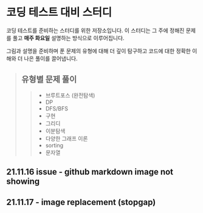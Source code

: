 # 코딩 테스트 대비 스터디


코딩 테스트를 준비하는 스터디를 위한 저장소입니다.
이 스터디는 그 주에 정해진 문제를 풀고 **매주 화요일** 설명하는 방식으로 이루어집니다.


그림과 설명을 준비하며 푼 문제의 유형에 대해 더 깊이 탐구하고
코드에 대한 정확한 이해와 더 나은 풀이를 끌어냅니다.


> ## 유형별 문제 풀이
>
>> + 브루트포스 (완전탐색)
>> + DP
>> + DFS/BFS
>> + 구현
>> + 그리디
>> + 이분탐색
>> + 다양한 그래프 이론
>> + sorting
>> + 문자열
>> 

  ## 21.11.16 issue -  github markdown image not showing
  
  ## 21.11.17 - image replacement (stopgap)
  
  
